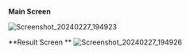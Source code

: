 
**Main Screen**

![Screenshot_20240227_194923](https://github.com/Harsh-4002/BMI_CALCULATOR/assets/121481975/984ce1c4-04b5-408a-af9f-fddfeef16ca7)


**Result Screen
**
![Screenshot_20240227_194926](https://github.com/Harsh-4002/BMI_CALCULATOR/assets/121481975/aee207b3-85e8-4f56-b9d5-606f1d527aa6)


